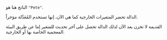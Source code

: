 الناتج هنا هو `‎"Pete"‎`.

الدالة تحضر المتغيرات الخارجية كما هي الآن، إنها تستخدم المُعَدَّلة مؤخراً.

القديمة لا تخزن بعد الآن لذلك الدالة تحصل على آخر تحديث للمتغير إما عن طريق البيئة المعجمية الخاصة بها أو الخارجية.

